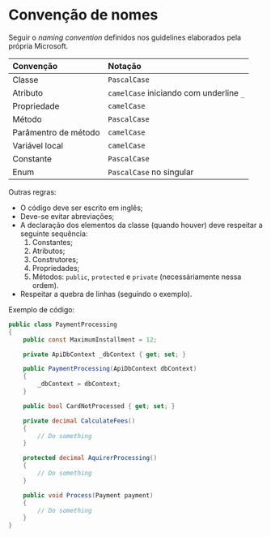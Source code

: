 # Convenção de nomes

Seguir o _naming convention_ definidos nos guidelines elaborados pela própria Microsoft.

| Convenção             | Notação                                  |
|:----------------------|:-----------------------------------------|
| Classe                | `PascalCase`                             |
| Atributo              | `camelCase` iniciando com underline `_`  |
| Propriedade           | `camelCase`                              |
| Método                | `PascalCase`                             |
| Parâmentro de método  | `camelCase`                              |
| Variável local        | `camelCase`                              |
| Constante             | `PascalCase`                             |
| Enum                  | `PascalCase` no singular                 |

Outras regras:

- O código deve ser escrito em inglês;
- Deve-se evitar abreviações;
- A declaração dos elementos da classe (quando houver) deve respeitar a seguinte sequência:
  1. Constantes;
  2. Atributos;
  3. Construtores;
  4. Propriedades;
  5. Métodos: `public`, `protected` e `private` (necessáriamente nessa ordem).
- Respeitar a quebra de linhas (seguindo o exemplo).

Exemplo de código:

```C#
public class PaymentProcessing
{
    public const MaximumInstallment = 12;

    private ApiDbContext _dbContext { get; set; }

    public PaymentProcessing(ApiDbContext dbContext)
    {
        _dbContext = dbContext;
    }

    public bool CardNotProcessed { get; set; }

    private decimal CalculateFees()
    {
        // Do something
    }

    protected decimal AquirerProcessing()
    {
        // Do something
    }

    public void Process(Payment payment)
    {
        // Do something
    }
}
```
